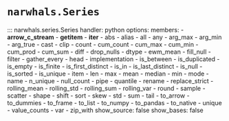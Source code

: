 # `narwhals.Series`

::: narwhals.series.Series
    handler: python
    options:
      members:
        - __arrow_c_stream__
        - __getitem__
        - __iter__
        - abs
        - alias
        - all
        - any
        - arg_max
        - arg_min
        - arg_true
        - cast
        - clip
        - count
        - cum_count
        - cum_max
        - cum_min
        - cum_prod
        - cum_sum
        - diff
        - drop_nulls
        - dtype
        - ewm_mean
        - fill_null
        - filter
        - gather_every
        - head
        - implementation
        - is_between
        - is_duplicated
        - is_empty
        - is_finite
        - is_first_distinct
        - is_in
        - is_last_distinct
        - is_null
        - is_sorted
        - is_unique
        - item
        - len
        - max
        - mean
        - median
        - min
        - mode
        - name
        - n_unique
        - null_count
        - pipe
        - quantile
        - rename
        - replace_strict
        - rolling_mean
        - rolling_std
        - rolling_sum
        - rolling_var
        - round
        - sample
        - scatter
        - shape
        - shift
        - sort
        - skew
        - std
        - sum
        - tail
        - to_arrow
        - to_dummies
        - to_frame
        - to_list
        - to_numpy
        - to_pandas
        - to_native
        - unique
        - value_counts
        - var
        - zip_with
      show_source: false
      show_bases: false
